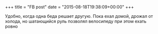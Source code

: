 +++
title = "FB post"
date = "2015-08-18T19:38:09+00:00"
+++

Удобно, когда одна беда решает другую. Пока ехал домой, дрожал от холода, но шатающийся руль позволял велосипеду при этом ехать ровно



